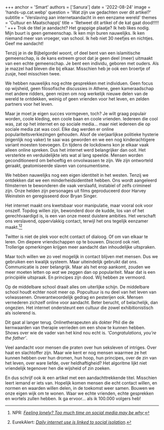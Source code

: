 +++
anchor = 'Smart'
authors = ['Sanura']
date = '2022-08-24'
image = 'hands-up.cat.webp'
question = 'Wat zijn uw gedachten over dit artikel?'
subtitle = 'Verslaving aan internetaandacht in een eenzame wereld'
themes = 'Cultuur en Maatschappij'
title = 'Retweet dit artikel of de kat gaat dood!!!!! '
+++
Trok de titel je aandacht? Het grappige plaatje? Ik heb likes nodig. Mijn buurt is geen gemeenschap. Ik ken mijn buren nauwelijks. Ik ken niemand meer van vroeger, van school. Ik heb niet 30 neefjes en nichtjes. Geef me aandacht!

Tenzij je in de Bijbelgordel woont, of deel bent van een islamitische gemeenschap, is de kans extreem groot dat je geen deel (meer) uitmaakt van een echte gemeenschap. Je bent een individu, geboren met ouders. Als je mazzel had bleven die bij elkaar. Misschien heb je ook een broertje of zusje, heel misschien twee.

We hebben nauwelijks nog echte gesprekken met individuen. Geen focus op wijsheid, geen filosofische discussies in Athene, geen kameraadschap met andere ridders, geen reizen om nog werkelijk nieuwe delen van de wereld te ontdekken, weinig of geen vrienden voor het leven, en zelden partners voor het leven.

Maar je moet je eigen succes vormgeven, toch? Je wilt graag populair worden, coole kleding, een coole baan en coole vrienden. Iedereen die cool was, zat op het internet en op sociale media... maar niet iedereen die op sociale media zat was cool. Elke dag werden er online populariteitsverkiezingen gehouden. Alsof de vierjaarlijkse politieke hysterie (eigenlijk nog vaker) te saai was geworden en we een nog kinderachtigere variant moesten toevoegen. En tijdens de lockdowns kon je elkaar vaak alleen online spreken. Dus het internet werd belangrijker dan ooit. Het versterkte en verduidelijkte iets wat al lang speelde. Mensen worden geconditioneerd om behoeftig en onvolwassen te zijn. We zijn ontworteld geraakt, geatomiseerde slaven van consumentisme.

We hebben nauwelijks nog een eigen identiteit in het westen. Tenzij we ontdekken dat we een minderheidsidentiteit hebben. Ons wordt aangeleerd filmsterren te bewonderen die vaak verslaafd, instabiel of zelfs crimineel zijn. Onze helden zijn personages uit films geproduceerd door Harvey Weinstein en geregisseerd door Bryan Singer.

Het internet maakt ons kwetsbaar voor manipulatie, maar vooral ook voor onszelf. Topdog willen zijn, bewonderd door de kudde, los van of het gerechtvaardigd is, is een van onze meest duistere ambities. Het verschaft ons verslavend, oppervlakkig contact, terwijl het ons tegelijk eenzamer maakt.[^1][^2]

Twitter is niet de plek voor echt contact of dialoog. Of om van elkaar te leren. Om diepere vriendschappen op te bouwen. Discord ook niet. Trollerige opmerkingen krijgen meer aandacht dan inhoudelijke uitspraken.

Maar toch willen we zo veel mogelijk in contact blijven met mensen. Dus we gebruiken een kwalijk systeem. Maar uiteindelijk gebruikt dat ons. Communicatie is zeer belangrijk. Maar als het erop aankomt, zouden we meer moeten letten op *wat* we zeggen dan op populariteit. Maar dat is een principiële uitspraak. En principes zijn dood. Wij hebben ze vermoord.

Op de middelbare school draait alles om uiterlijke schijn. De middelbare school houdt echter nooit meer op. Popcultuur is nu deel van het leven van volwassenen. Onverantwoordelijk gedrag en pesterijen ook. Mensen vernederen zichzelf online voor aandacht. Beter berucht, of belachelijk, dan ongezien. Het internet ondersteunt een cultuur die zowel exhibitionistisch als isolerend is.

Dit gaat al langer terug. Onlinetherapeuten als dokter Phil die de kernwaarden van therapie verrieden om een show te kunnen hebben. Shows over wie de vader van het kind nou echt is. *‘Congratulations, you’re the father’*.

Veel aandacht voor mensen die praten over hun seksleven of intriges. Over haat en slachtoffer zijn. Maar wie kent er nog mensen waarmee ze het kunnen hebben over hun dromen, hun hoop, hun principes, over de zin van het leven, over ware liefde, over heldhaftigheid? Het algoritme lijkt niet vriendelijk tegenover hen die wijsheid of zin zoeken.

En dus schrijf ook ik een artikel met een aandachttrekkende titel. Misschien leert iemand er iets van. Hopelijk komen mensen die echt contact willen, en normen en waarden willen delen, in de toekomst weer samen. Bouwen we onze eigen wijk om te wonen. Waar we echte vrienden, echte gesprekken en wortels zullen hebben. Ik ga ervoor… als ik 100.000 volgers heb!

[^1]: NPR: *[Feeling lonely? Too much time on social media may be why](https://www.npr.org/sections/health-shots/2017/03/06/518362255/feeling-lonely-too-much-time-on-social-media-may-be-why)*;
[^2]: EurekAlert: *[Daily internet use is linked to social isolation](https://www.eurekalert.org/news-releases/598990)*.